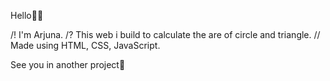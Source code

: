 Hello👋👋

/! I'm Arjuna.
/? This web i build to calculate the are of circle and triangle.
// Made using HTML, CSS, JavaScript.

See you in another project👋
